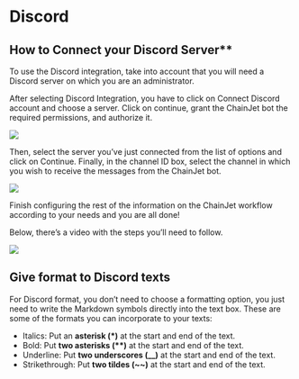 # Discord

## How to Connect your Discord Server\*\* &#x20;

To use the Discord integration, take into account that you will need a Discord server on which you are an administrator.

After selecting Discord Integration, you have to click on Connect Discord account and choose a server. Click on continue, grant the ChainJet bot the required permissions, and authorize it.

![](https://i.imgur.com/EVBsPYf.png)

Then, select the server you’ve just connected from the list of options and click on Continue. Finally, in the channel ID box, select the channel in which you wish to receive the messages from the ChainJet bot.&#x20;

![](https://i.imgur.com/6F1Idz8.png)

Finish configuring the rest of the information on the ChainJet workflow according to your needs and you are all done!

Below, there’s a video with the steps you’ll need to follow.

![](../.gitbook/assets/discord-how-to-connect.gif)

## Give format to Discord texts

For Discord format, you don’t need to choose a formatting option, you just need to write the Markdown symbols directly into the text box. These are some of the formats you can incorporate to your texts:

* Italics: Put an **asterisk (\*)** at the start and end of the text.
* Bold: Put **two asterisks (\*\*)** at the start and end of the text.
* Underline: Put **two underscores (\_\_)** at the start and end of the text.
* Strikethrough: Put **two tildes (\~\~)** at the start and end of the text.
